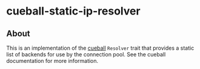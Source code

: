 # cueball-static-ip-resolver

## About

This is an implementation of the [cueball](https://github.com/joyent/rust-cueball) `Resolver` trait that provides a static
 list of backends for use by the connection pool. See the cueball documentation
 for more information.

